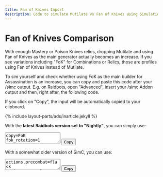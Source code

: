 ```yaml
---
title: Fan of Knives Import
description: Code to simulate Mutilate vs Fan of Knives using SimulationCraft
---
```


Fan of Knives Comparison
========================

With enough Mastery or Poison Knives relics, dropping Mutilate and using Fan of Knives as the main generator actually becomes an increase. If you see variations including "FoK" for Combinations or Relics, those are profiles using Fan of Knives instead of Mutilate.

To sim yourself and check whether using FoK as the main builder for Assassination is an increase, you can copy and paste this code after your /simc output. E.g. on Raidbots, open "Advanced", insert your /simc Addon output and then, right after, the following code.

If you click on "Copy", the input will be automatically copied to your clipboard.

{% include layout-parts/ads/inarticle.jekyll %}

With the **latest Raidbots version set to "Nightly"**, you can simply use:

<p class="crucibleweight">
  <textarea id="fokstring" class="form-control" readonly>
copy=FoK
fok_rotation=1
  </textarea>
  <button class="btn btn-default" onclick="window.herodamage.copyToClipboard('fokstring');">Copy</button>
</p>

With a somewhat older version of SimC, you can use:

<p class="crucibleweight">
  <textarea id="fokstring" class="form-control" readonly>
actions.precombat=flask
actions.precombat+=/augmentation
actions.precombat+=/food
# Snapshot raid buffed stats before combat begins and pre-potting is done.
actions.precombat+=/snapshot_stats
actions.precombat+=/apply_poison
actions.precombat+=/stealth
actions.precombat+=/potion
actions.precombat+=/marked_for_death,if=raid_event.adds.in>40

# Executed every time the actor is available.
actions=variable,name=energy_regen_combined,value=energy.regen+poisoned_bleeds*(7+talent.venom_rush.enabled*3)%2
actions+=/variable,name=energy_time_to_max_combined,value=energy.deficit%variable.energy_regen_combined
actions+=/call_action_list,name=cds
actions+=/call_action_list,name=maintain
# The 'active_dot.rupture>=spell_targets.rupture' means that we don't want to envenom as long as we can multi-rupture (i.e. units that don't have rupture yet).
actions+=/call_action_list,name=finish,if=(!talent.exsanguinate.enabled|cooldown.exsanguinate.remains>2)&(!dot.rupture.refreshable|(dot.rupture.exsanguinated&dot.rupture.remains>=3.5)|target.time_to_die-dot.rupture.remains<=6)&active_dot.rupture>=spell_targets.rupture
actions+=/call_action_list,name=build,if=combo_points.deficit>1|energy.deficit<=25+variable.energy_regen_combined

# Builders
actions.build=hemorrhage,if=refreshable
actions.build+=/hemorrhage,cycle_targets=1,if=refreshable&dot.rupture.ticking&spell_targets.fan_of_knives<2+equipped.insignia_of_ravenholdt
actions.build+=/fan_of_knives,if=spell_targets>=2+equipped.insignia_of_ravenholdt|buff.the_dreadlords_deceit.stack>=29
actions.build+=/mutilate,cycle_targets=1,if=dot.deadly_poison_dot.refreshable
actions.build+=/mutilate

# Cooldowns
actions.cds=potion,if=buff.bloodlust.react|target.time_to_die<=60|debuff.vendetta.up&cooldown.vanish.remains<5
actions.cds+=/use_items
actions.cds+=/blood_fury,if=debuff.vendetta.up
actions.cds+=/berserking,if=debuff.vendetta.up
actions.cds+=/arcane_torrent,if=dot.kingsbane.ticking&!buff.envenom.up&energy.deficit>=15+variable.energy_regen_combined*gcd.remains*1.1
actions.cds+=/marked_for_death,target_if=min:target.time_to_die,if=target.time_to_die<combo_points.deficit*1.5|(raid_event.adds.in>40&combo_points.deficit>=cp_max_spend)
actions.cds+=/vendetta,if=!talent.exsanguinate.enabled|dot.rupture.ticking
actions.cds+=/exsanguinate,if=!set_bonus.tier20_4pc&(prev_gcd.1.rupture&dot.rupture.remains>4+4*cp_max_spend&!stealthed.rogue|dot.garrote.pmultiplier>1&!cooldown.vanish.up&buff.subterfuge.up)
actions.cds+=/exsanguinate,if=set_bonus.tier20_4pc&dot.garrote.remains>20&dot.rupture.remains>4+4*cp_max_spend
# Nightstalker w/o Exsanguinate: Vanish Envenom if Mantle & T19_4PC, else Vanish Rupture
actions.cds+=/vanish,if=talent.nightstalker.enabled&combo_points>=cp_max_spend&!talent.exsanguinate.enabled&mantle_duration=0&((equipped.mantle_of_the_master_assassin&set_bonus.tier19_4pc)|((!equipped.mantle_of_the_master_assassin|!set_bonus.tier19_4pc)&(dot.rupture.refreshable|debuff.vendetta.up)))
actions.cds+=/vanish,if=talent.nightstalker.enabled&combo_points>=cp_max_spend&talent.exsanguinate.enabled&cooldown.exsanguinate.remains<1&(dot.rupture.ticking|time>10)
actions.cds+=/vanish,if=talent.subterfuge.enabled&equipped.mantle_of_the_master_assassin&(debuff.vendetta.up|target.time_to_die<10)&mantle_duration=0
actions.cds+=/vanish,if=talent.subterfuge.enabled&!equipped.mantle_of_the_master_assassin&!stealthed.rogue&dot.garrote.refreshable&((spell_targets.fan_of_knives<=3&combo_points.deficit>=1+spell_targets.fan_of_knives)|(spell_targets.fan_of_knives>=4&combo_points.deficit>=4))
actions.cds+=/vanish,if=talent.shadow_focus.enabled&variable.energy_time_to_max_combined>=2&combo_points.deficit>=4
actions.cds+=/toxic_blade,if=combo_points.deficit>=1+(mantle_duration>=0.2)&dot.rupture.remains>8&cooldown.vendetta.remains>10

# Finishers
actions.finish=death_from_above,if=combo_points>=5
actions.finish+=/envenom,if=combo_points>=4+(talent.deeper_stratagem.enabled&!set_bonus.tier19_4pc)&(debuff.vendetta.up|mantle_duration>=0.2|debuff.surge_of_toxins.remains<0.2|energy.deficit<=25+variable.energy_regen_combined)
actions.finish+=/envenom,if=talent.elaborate_planning.enabled&combo_points>=3+!talent.exsanguinate.enabled&buff.elaborate_planning.remains<0.2

# Kingsbane
# Sinister Circulation makes it worth to cast Kingsbane on CD except if you're [stealthed w/ Nighstalker and have Mantle & T19_4PC to Envenom] or before vendetta if you have mantle during the opener.
actions.kb=kingsbane,if=artifact.sinister_circulation.enabled&!(equipped.duskwalkers_footpads&equipped.convergence_of_fates&artifact.master_assassin.rank>=6)&(time>25|!equipped.mantle_of_the_master_assassin|(debuff.vendetta.up&debuff.surge_of_toxins.up))&(talent.subterfuge.enabled|!stealthed.rogue|(talent.nightstalker.enabled&(!equipped.mantle_of_the_master_assassin|!set_bonus.tier19_4pc)))
actions.kb+=/kingsbane,if=buff.envenom.up&((debuff.vendetta.up&debuff.surge_of_toxins.up)|cooldown.vendetta.remains<=5.8|cooldown.vendetta.remains>=10)

# Maintain
actions.maintain=rupture,if=talent.nightstalker.enabled&stealthed.rogue&!set_bonus.tier21_2pc&(!equipped.mantle_of_the_master_assassin|!set_bonus.tier19_4pc)&(talent.exsanguinate.enabled|target.time_to_die-remains>4)
actions.maintain+=/garrote,cycle_targets=1,if=talent.subterfuge.enabled&stealthed.rogue&combo_points.deficit>=1&set_bonus.tier20_4pc&((dot.garrote.remains<=13&!debuff.toxic_blade.up)|pmultiplier<=1)&!exsanguinated
actions.maintain+=/garrote,cycle_targets=1,if=talent.subterfuge.enabled&stealthed.rogue&combo_points.deficit>=1&!set_bonus.tier20_4pc&refreshable&(!exsanguinated|remains<=tick_time*2)&target.time_to_die-remains>2
actions.maintain+=/garrote,cycle_targets=1,if=talent.subterfuge.enabled&stealthed.rogue&combo_points.deficit>=1&!set_bonus.tier20_4pc&remains<=10&pmultiplier<=1&!exsanguinated&target.time_to_die-remains>2
actions.maintain+=/rupture,if=!talent.exsanguinate.enabled&combo_points>=3&!ticking&mantle_duration<=0.2&target.time_to_die>6
actions.maintain+=/rupture,if=talent.exsanguinate.enabled&((combo_points>=cp_max_spend&cooldown.exsanguinate.remains<1)|(!ticking&(time>10|combo_points>=2+artifact.urge_to_kill.enabled)))
actions.maintain+=/rupture,cycle_targets=1,if=combo_points>=4&refreshable&(pmultiplier<=1|remains<=tick_time)&(!exsanguinated|remains<=tick_time*2)&target.time_to_die-remains>6
actions.maintain+=/call_action_list,name=kb,if=combo_points.deficit>=1+(mantle_duration>=0.2)&(!talent.exsanguinate.enabled|!cooldown.exanguinate.up|time>9)
actions.maintain+=/pool_resource,for_next=1
actions.maintain+=/garrote,cycle_targets=1,if=(!talent.subterfuge.enabled|!(cooldown.vanish.up&cooldown.vendetta.remains<=4))&combo_points.deficit>=1&refreshable&(pmultiplier<=1|remains<=tick_time)&(!exsanguinated|remains<=tick_time*2)&target.time_to_die-remains>4
actions.maintain+=/garrote,if=set_bonus.tier20_4pc&talent.exsanguinate.enabled&prev_gcd.1.rupture&cooldown.exsanguinate.remains<1&(!cooldown.vanish.up|time>12)

copy=FoK
actions.precombat=flask
actions.precombat+=/augmentation
actions.precombat+=/food
# Snapshot raid buffed stats before combat begins and pre-potting is done.
actions.precombat+=/snapshot_stats
actions.precombat+=/apply_poison
actions.precombat+=/stealth
actions.precombat+=/potion
actions.precombat+=/marked_for_death,if=raid_event.adds.in>40

# Executed every time the actor is available.
actions=variable,name=energy_regen_combined,value=energy.regen+poisoned_bleeds*(7+talent.venom_rush.enabled*3)%2
actions+=/variable,name=energy_time_to_max_combined,value=energy.deficit%variable.energy_regen_combined
actions+=/call_action_list,name=cds
actions+=/call_action_list,name=maintain
# The 'active_dot.rupture>=spell_targets.rupture' means that we don't want to envenom as long as we can multi-rupture (i.e. units that don't have rupture yet).
actions+=/call_action_list,name=finish,if=(!talent.exsanguinate.enabled|cooldown.exsanguinate.remains>2)&(!dot.rupture.refreshable|(dot.rupture.exsanguinated&dot.rupture.remains>=3.5)|target.time_to_die-dot.rupture.remains<=6)&active_dot.rupture>=spell_targets.rupture
actions+=/call_action_list,name=build,if=combo_points.deficit>1|energy.deficit<=25+variable.energy_regen_combined

# Builders
actions.build=hemorrhage,if=refreshable
actions.build+=/hemorrhage,cycle_targets=1,if=refreshable&dot.rupture.ticking&spell_targets.fan_of_knives<2+equipped.insignia_of_ravenholdt
actions.build+=/fan_of_knives,if=spell_targets>=2+equipped.insignia_of_ravenholdt|buff.the_dreadlords_deceit.stack>=29
actions.build+=/mutilate,cycle_targets=1,if=dot.deadly_poison_dot.refreshable
actions.build+=/fan_of_knives

# Cooldowns
actions.cds=potion,if=buff.bloodlust.react|target.time_to_die<=60|debuff.vendetta.up&cooldown.vanish.remains<5
actions.cds+=/use_items
actions.cds+=/blood_fury,if=debuff.vendetta.up
actions.cds+=/berserking,if=debuff.vendetta.up
actions.cds+=/arcane_torrent,if=dot.kingsbane.ticking&!buff.envenom.up&energy.deficit>=15+variable.energy_regen_combined*gcd.remains*1.1
actions.cds+=/marked_for_death,target_if=min:target.time_to_die,if=target.time_to_die<combo_points.deficit*1.5|(raid_event.adds.in>40&combo_points.deficit>=cp_max_spend)
actions.cds+=/vendetta,if=!talent.exsanguinate.enabled|dot.rupture.ticking
actions.cds+=/exsanguinate,if=!set_bonus.tier20_4pc&(prev_gcd.1.rupture&dot.rupture.remains>4+4*cp_max_spend&!stealthed.rogue|dot.garrote.pmultiplier>1&!cooldown.vanish.up&buff.subterfuge.up)
actions.cds+=/exsanguinate,if=set_bonus.tier20_4pc&dot.garrote.remains>20&dot.rupture.remains>4+4*cp_max_spend
# Nightstalker w/o Exsanguinate: Vanish Envenom if Mantle & T19_4PC, else Vanish Rupture
actions.cds+=/vanish,if=talent.nightstalker.enabled&combo_points>=cp_max_spend&!talent.exsanguinate.enabled&mantle_duration=0&((equipped.mantle_of_the_master_assassin&set_bonus.tier19_4pc)|((!equipped.mantle_of_the_master_assassin|!set_bonus.tier19_4pc)&(dot.rupture.refreshable|debuff.vendetta.up)))
actions.cds+=/vanish,if=talent.nightstalker.enabled&combo_points>=cp_max_spend&talent.exsanguinate.enabled&cooldown.exsanguinate.remains<1&(dot.rupture.ticking|time>10)
actions.cds+=/vanish,if=talent.subterfuge.enabled&equipped.mantle_of_the_master_assassin&(debuff.vendetta.up|target.time_to_die<10)&mantle_duration=0
actions.cds+=/vanish,if=talent.subterfuge.enabled&!equipped.mantle_of_the_master_assassin&!stealthed.rogue&dot.garrote.refreshable&((spell_targets.fan_of_knives<=3&combo_points.deficit>=1+spell_targets.fan_of_knives)|(spell_targets.fan_of_knives>=4&combo_points.deficit>=4))
actions.cds+=/vanish,if=talent.shadow_focus.enabled&variable.energy_time_to_max_combined>=2&combo_points.deficit>=4
actions.cds+=/toxic_blade,if=combo_points.deficit>=1+(mantle_duration>=0.2)&dot.rupture.remains>8&cooldown.vendetta.remains>10

# Finishers
actions.finish=death_from_above,if=combo_points>=5
actions.finish+=/envenom,if=combo_points>=4+(talent.deeper_stratagem.enabled&!set_bonus.tier19_4pc)&(debuff.vendetta.up|mantle_duration>=0.2|debuff.surge_of_toxins.remains<0.2|energy.deficit<=25+variable.energy_regen_combined)
actions.finish+=/envenom,if=talent.elaborate_planning.enabled&combo_points>=3+!talent.exsanguinate.enabled&buff.elaborate_planning.remains<0.2

# Kingsbane
# Sinister Circulation makes it worth to cast Kingsbane on CD except if you're [stealthed w/ Nighstalker and have Mantle & T19_4PC to Envenom] or before vendetta if you have mantle during the opener.
actions.kb=kingsbane,if=artifact.sinister_circulation.enabled&!(equipped.duskwalkers_footpads&equipped.convergence_of_fates&artifact.master_assassin.rank>=6)&(time>25|!equipped.mantle_of_the_master_assassin|(debuff.vendetta.up&debuff.surge_of_toxins.up))&(talent.subterfuge.enabled|!stealthed.rogue|(talent.nightstalker.enabled&(!equipped.mantle_of_the_master_assassin|!set_bonus.tier19_4pc)))
actions.kb+=/kingsbane,if=buff.envenom.up&((debuff.vendetta.up&debuff.surge_of_toxins.up)|cooldown.vendetta.remains<=5.8|cooldown.vendetta.remains>=10)

# Maintain
actions.maintain=rupture,if=talent.nightstalker.enabled&stealthed.rogue&!set_bonus.tier21_2pc&(!equipped.mantle_of_the_master_assassin|!set_bonus.tier19_4pc)&(talent.exsanguinate.enabled|target.time_to_die-remains>4)
actions.maintain+=/garrote,cycle_targets=1,if=talent.subterfuge.enabled&stealthed.rogue&combo_points.deficit>=1&set_bonus.tier20_4pc&((dot.garrote.remains<=13&!debuff.toxic_blade.up)|pmultiplier<=1)&!exsanguinated
actions.maintain+=/garrote,cycle_targets=1,if=talent.subterfuge.enabled&stealthed.rogue&combo_points.deficit>=1&!set_bonus.tier20_4pc&refreshable&(!exsanguinated|remains<=tick_time*2)&target.time_to_die-remains>2
actions.maintain+=/garrote,cycle_targets=1,if=talent.subterfuge.enabled&stealthed.rogue&combo_points.deficit>=1&!set_bonus.tier20_4pc&remains<=10&pmultiplier<=1&!exsanguinated&target.time_to_die-remains>2
actions.maintain+=/rupture,if=!talent.exsanguinate.enabled&combo_points>=3&!ticking&mantle_duration<=0.2&target.time_to_die>6
actions.maintain+=/rupture,if=talent.exsanguinate.enabled&((combo_points>=cp_max_spend&cooldown.exsanguinate.remains<1)|(!ticking&(time>10|combo_points>=2+artifact.urge_to_kill.enabled)))
actions.maintain+=/rupture,cycle_targets=1,if=combo_points>=4&refreshable&(pmultiplier<=1|remains<=tick_time)&(!exsanguinated|remains<=tick_time*2)&target.time_to_die-remains>6
actions.maintain+=/call_action_list,name=kb,if=combo_points.deficit>=1+(mantle_duration>=0.2)&(!talent.exsanguinate.enabled|!cooldown.exanguinate.up|time>9)
actions.maintain+=/pool_resource,for_next=1
actions.maintain+=/garrote,cycle_targets=1,if=(!talent.subterfuge.enabled|!(cooldown.vanish.up&cooldown.vendetta.remains<=4))&combo_points.deficit>=1&refreshable&(pmultiplier<=1|remains<=tick_time)&(!exsanguinated|remains<=tick_time*2)&target.time_to_die-remains>4
actions.maintain+=/garrote,if=set_bonus.tier20_4pc&talent.exsanguinate.enabled&prev_gcd.1.rupture&cooldown.exsanguinate.remains<1&(!cooldown.vanish.up|time>12)
  </textarea>
  <button class="btn btn-default" onclick="window.herodamage.copyToClipboard('fokstring');">Copy</button>
</p>
